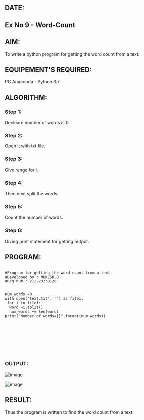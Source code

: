 ## DATE:
## Ex No 9 - Word-Count
## AIM:
To write a python program for getting the word count from a text.
## EQUIPEMENT'S REQUIRED: 
PC
Anaconda - Python 3.7
## ALGORITHM: 
### Step 1:
Decleare number of words is 0.
### Step 2: 
Open it with txt file.
### Step 3: 
Give range for i.
### Step 4:  
Then next split the words.
### Step 5: 
Count the number of words.
### Step 6: 
Giving print statement for getting output.
## PROGRAM:

```

#Program for getting the word count from a text
#Developed by : MUKESH.B
#Reg num : 212223230128


num_words =0
with open('text.txt','r') as file1:
 for i in file1:
  word =i.split()
  num_words += len(word)
print("Number of words={}".format(num_words))









```
### OUTPUT:
![image](https://github.com/user-attachments/assets/9d275196-ef3b-4d00-b027-919441de6c23)

![image](https://github.com/user-attachments/assets/152bf73d-0d45-44a7-8134-276bac74497b)


## RESULT:
Thus the program is written to find the word count from a text.
